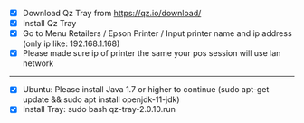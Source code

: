 - [x] Download Qz Tray from https://qz.io/download/
- [x] Install Qz Tray
- [x] Go to Menu Retailers / Epson Printer / Input printer name and ip address (only ip like: 192.168.1.168)
- [x] Please made sure ip of printer the same your pos session will use lan network
------------------------------------------------------
- [x] Ubuntu: Please install Java 1.7 or higher to continue (sudo apt-get update && sudo apt install openjdk-11-jdk)
- [x] Install Tray: sudo bash qz-tray-2.0.10.run